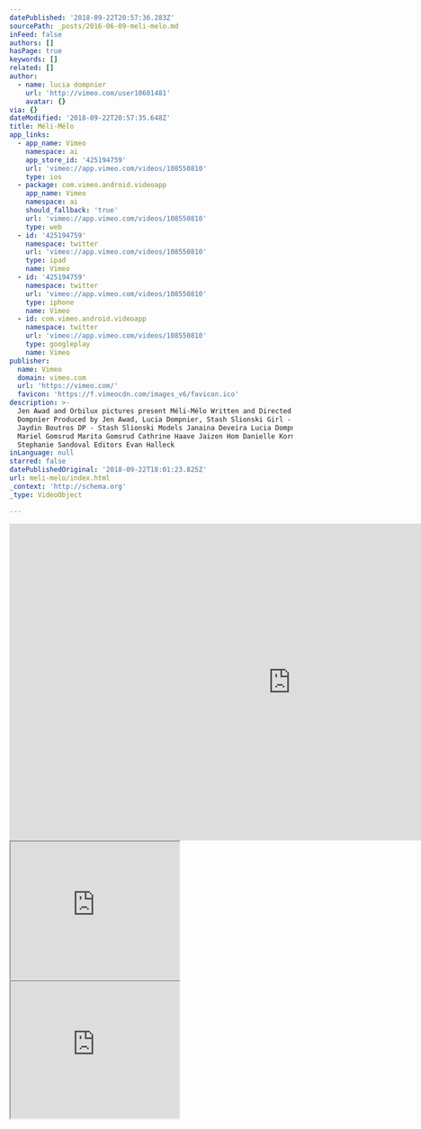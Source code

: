 ```yaml
---
datePublished: '2018-09-22T20:57:36.283Z'
sourcePath: _posts/2016-06-09-meli-melo.md
inFeed: false
authors: []
hasPage: true
keywords: []
related: []
author:
  - name: lucia dompnier
    url: 'http://vimeo.com/user10601481'
    avatar: {}
via: {}
dateModified: '2018-09-22T20:57:35.648Z'
title: Méli-Mélo
app_links:
  - app_name: Vimeo
    namespace: ai
    app_store_id: '425194759'
    url: 'vimeo://app.vimeo.com/videos/108550810'
    type: ios
  - package: com.vimeo.android.videoapp
    app_name: Vimeo
    namespace: ai
    should_fallback: 'true'
    url: 'vimeo://app.vimeo.com/videos/108550810'
    type: web
  - id: '425194759'
    namespace: twitter
    url: 'vimeo://app.vimeo.com/videos/108550810'
    type: ipad
    name: Vimeo
  - id: '425194759'
    namespace: twitter
    url: 'vimeo://app.vimeo.com/videos/108550810'
    type: iphone
    name: Vimeo
  - id: com.vimeo.android.videoapp
    namespace: twitter
    url: 'vimeo://app.vimeo.com/videos/108550810'
    type: googleplay
    name: Vimeo
publisher:
  name: Vimeo
  domain: vimeo.com
  url: 'https://vimeo.com/'
  favicon: 'https://f.vimeocdn.com/images_v6/favicon.ico'
description: >-
  Jen Awad and Orbilux pictures present Méli-Mélo Written and Directed by Lucia
  Dompnier Produced by Jen Awad, Lucia Dompnier, Stash Slionski Girl - Mialee
  Jaydin Boutros DP - Stash Slionski Models Janaina Deveira Lucia Dompnier
  Mariel Gomsrud Marita Gomsrud Cathrine Haave Jaizen Hom Danielle Korman
  Stephanie Sandoval Editors Evan Halleck
inLanguage: null
starred: false
datePublishedOriginal: '2018-09-22T18:01:23.825Z'
url: meli-melo/index.html
_context: 'http://schema.org'
_type: VideoObject

---
```

<iframe src="https://cdn.embedly.com/widgets/media.html?src=https%3A%2F%2Fplayer.vimeo.com%2Fvideo%2F108550810&amp;url=https%3A%2F%2Fvimeo.com%2F108550810&amp;image=http%3A%2F%2Fi.vimeocdn.com%2Fvideo%2F492267380_1280.jpg&amp;key=b7d04c9b404c499eba89ee7072e1c4f7&amp;type=text%2Fhtml&amp;schema=vimeo" width="1000" height="563" scrolling="no" frameborder="0" allowfullscreen="" style=""></iframe>

<iframe src="https://the-grid.github.io/ed-userhtml/?g=eJxtkM1OxDAMhF_FF9QLbQpiOaQ_Z_bAaXmB_LjboDSuErdlhXh3qhYOy3KzNR7Pp6kTXzy2BQ4abW4osHIBI3zCSMmxoyAholfsZqxgVNa6cM41MdMg4fBcPB7uKujRnXuWUFZAM8bO0yKhd9ZiqGBQH_niLPcSHspyvf6CmzjXRTXg_a1A-h0N_yNs-xWm0on8xCsm07ixeOx2qKv4X9gfmFrsFdTWzWC8SqnJ_oRlbb0DQoqmyXrmMUkhlmUpLjTxpLEwNIjNJYR7DaeXt-PT6Zgy2GyaosXYZGUGyq_ddJP3yUTE0NZi_7wOa377DVzdiTg" height="244" style=""></iframe>

<iframe src="https://the-grid.github.io/ed-userhtml/?g=eJxtkM1OxDAMhF_FF5QLbQrS7iH9OcEZCWkfIE3cbVZpXCVuywrx7lQtHJblZms8nk9TJb56bHIcWrSZocDaBYzwCSMlx46Cgohes5uxhFFb68I5a4mZBgWHY_58eCihR3fuWUFRAs0YO0-Lgt5Zi6GEQX9ki7PcK3gqivX6C-7iXBf1gI_3ArUXNPyPsO03mLpN5CdeMZnGjcVjt0PdxP_C_sBUcq-gsm4G43VKtfgTJppqB4QUTS165jEpKZdlya808dRibmiQm0vK95f57Xi6zKfiVcBmaylajLUoBGi_dtNN3icTEUNTyf3zOqz5zTdZqokp" height="244" style=""></iframe>